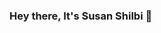 ### Hey there, It's Susan Shilbi 👋

<!--
**susan7shilbi/susan7shilbi** is a ✨ _special_ ✨ repository because its `README.md` (this file) appears on your GitHub profile.

Here are some ideas to get you started:

- 🔭 I’m currently working on ...nothing
- 🌱 I’m currently learning ...Python
- 🤔 I’m looking for help with ...Python and C
- 📫 How to reach me: ...instagram-@sue_zen
- 😄 Pronouns: ...she/her
- ⚡ Fun fact: ...I'm  new to GitHub !
-->

